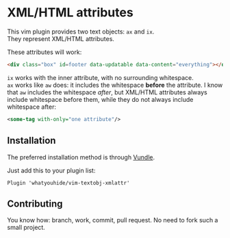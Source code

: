 # XML/HTML attributes

This vim plugin provides two text objects: `ax` and `ix`.  
They represent XML/HTML attributes.

These attributes will work:

```html
<div class="box" id=footer data-updatable data-content="everything"></div>
```

`ix` works with the inner attribute, with no surrounding whitespace.  
`ax` works like `aw` does: it includes the whitespace **before** the attribute.
I know that `aw` includes the whitespace *after*, but XML/HTML attributes always
include whitespace before them, while they do not always include whitespace
after:

```xml
<some-tag with-only="one attribute"/>
```


## Installation

The preferred installation method is through
[Vundle](https://github.com/gmarik/Vundle.vim).

Just add this to your plugin list:

```
Plugin 'whatyouhide/vim-textobj-xmlattr'
```


## Contributing

You know how: branch, work, commit, pull request. No need to fork such a small
project.
